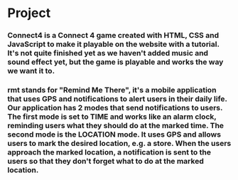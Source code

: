 # Project

### Connect4 is a Connect 4 game created with HTML, CSS and JavaScript to make it playable on the website with a tutorial. It's not quite finished yet as we haven't added music and sound effect yet, but the game is playable and works the way we want it to.

### rmt stands for "Remind Me There", it's a mobile application that uses GPS and notifications to alert users in their daily life. Our application has 2 modes that send notifications to users. The first mode is set to TIME and works like an alarm clock, reminding users what they should do at the marked time. The second mode is the LOCATION mode. It uses GPS and allows users to mark the desired location, e.g. a store. When the users approach the marked location, a notification is sent to the users so that they don't forget what to do at the marked location.